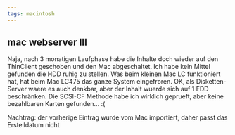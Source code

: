 ```yaml
---
tags: macintosh
---
```


## mac webserver III
Naja, nach 3 monatigen Laufphase habe die Inhalte doch wieder auf den ThinClient geschoben und den Mac abgeschaltet.
Ich habe kein Mittel gefunden die HDD ruhig zu stellen. Was beim kleinen Mac LC funktioniert hat, hat beim Mac LC475 das ganze System eingefroren. OK, als Disketten-Server waere es auch denkbar, aber der Inhalt wuerde sich auf 1 FDD beschränken. Die SCSI-CF Methode habe ich wirklich geprueft, aber keine bezahlbaren Karten gefunden... :(

Nachtrag: der vorherige Eintrag wurde vom Mac importiert, daher passt das Erstelldatum nicht
